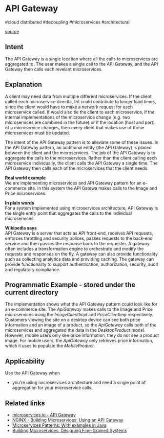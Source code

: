 # API Gateway
#cloud distributed #decoupling #microservices #architectural

[source](https://java-design-patterns.com/patterns/api-gateway/) 

## Intent
The API Gateway is a single location where all the calls to microservices are aggregated to. The user makes a single call to the API Gateway, 
and the API Gateway then calls each revelant microservices. 

## Explanation  
A client may need data from multiple different microservices. If the client called each microservice directla, tht could contribute to longer load times,
since the client would have to make a network request for each microservice called. If would also tie the client to each microservice, if the internal implementations of the microservice change (e.g. two microservices are combined in the future) or if the location (host and port) of a microservice changes, then every client that makes use of those microservices must be updated.

The intent of the API Gateway pattern is to alleviate some of these issues. In the API Gateway pattern, an additional entity (the API Gateway) is placed between the client and the microservices. The job of the API Gateway is to aggregate the calls to the microservices. Rather than the client calling each microservice individually, the client calls the API Gateway a single time. The API Gateway then calls each of the microservices that the client needs.

**Real world example**   
We are implementing microservices and API Gateway pattern for an e-commerce site. In this system the API Gatewa makes calls to the Image and Price microservices.

**In plain words**   
For a system implemented using microservices architecture, API Gateway is the single entry point that aggregates the calls to the individual microservices.

**Wikipedia says**   
API Gateway is a server that acts as API front-end, receives API requests, enforces throttling and security polices, passes requests to the back-end service and then passes the response back to the requester. A gateway often includes a transformation engine to orchestrate and modify the requests and responses on the fly. A gateway can also provide functionality such as collecting analytics data and providing caching. The gateway can provide functionality to support authentication, authorization, security, audit and regulatory compliance.

## Programmatic Example - stored under the current directory
The implementation shows what the API Gateway pattern could look like for an e-commerce site. The *ApiGateway* makes calls to the Image and Price microservices using the *ImageClientImpl* and *PriceClientImp* respectively. Customers viewing the site on a desktop device can see both price information and an image of a product, so the *ApiGateway* calls both of the microservices and aggregated the data in the *DesktopProduct* model. However, mobile users only see price information, they do not see a product image. For mobile users, the *ApiGateway* only retrieves price information, which it uses to populate the *MobileProduct*.

## Applicability
Use the API Gateway when
- you're using microservices architecture and need a single point of aggregation for your microservice calls.

## Related links
- [microservices.io - API Gateway](http://microservices.io/patterns/apigateway.html)
- [NGINX - Building Microservices: Using an API Gateway](https://www.nginx.com/blog/building-microservices-using-an-api-gateway/)
- [Microservices Patterns: With examples in Java](https://www.amazon.com/gp/product/1617294543/ref=as_li_qf_asin_il_tl?ie=UTF8&tag=javadesignpat-20&creative=9325&linkCode=as2&creativeASIN=1617294543&linkId=ac7b6a57f866ac006a309d9086e8cfbd)
- [Building Microservices: Designing Fine-Grained Systems](https://www.amazon.com/gp/product/1491950358/ref=as_li_qf_asin_il_tl?ie=UTF8&tag=javadesignpat-20&creative=9325&linkCode=as2&creativeASIN=1491950358&linkId=4c95ca9831e05e3f0dadb08841d77bf1)

